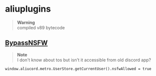 # aliuplugins
> **Warning**\
> compiled v89 bytecode

## [BypassNSFW](https://github.com/aeongdesu/lewdrn/blob/builds/BypassNSFW.zip?raw=true)

> **Note**\
> I don't know about tos but isn't it accessible from old discord app? 

`window.aliucord.metro.UserStore.getCurrentUser().nsfwAllowed = true`
